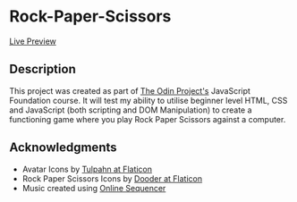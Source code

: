 # Rock-Paper-Scissors

[Live Preview](https://alimastan-0904.github.io/Rock-Paper-Scissors/)

## Description

This project was created as part of [The Odin Project's](https://www.theodinproject.com) JavaScript Foundation course.
It will test my ability to utilise beginner level HTML, CSS and JavaScript (both scripting and DOM Manipulation) to create a functioning game where you play Rock Paper Scissors against a computer.

## Acknowledgments

- Avatar Icons by [Tulpahn at Flaticon](https://www.flaticon.com/authors/tulpahn)
- Rock Paper Scissors Icons by [Dooder at Flaticon](https://www.flaticon.com/authors/dooder)
- Music created using [Online Sequencer](https://onlinesequencer.net/)
